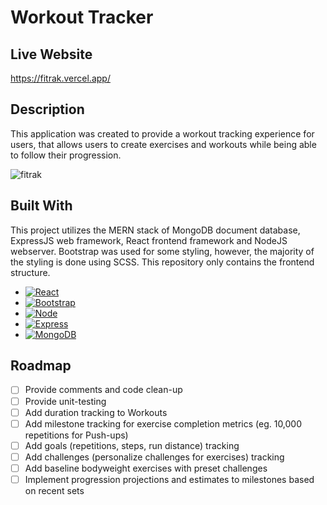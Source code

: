 # Workout Tracker

## Live Website

https://fitrak.vercel.app/

## Description

This application was created to provide a workout tracking experience for users, that allows users to create exercises and workouts while being able to follow their progression.

![fitrak](https://user-images.githubusercontent.com/57697667/179096625-481a000c-ec82-4121-9778-e4f2fa58fe9c.png)

## Built With

This project utilizes the MERN stack of MongoDB document database, ExpressJS web framework, React frontend framework and NodeJS webserver. Bootstrap was used for some styling, however, the majority of the styling is done using SCSS. This repository only contains the frontend structure.

- [![React][react.js]][react-url]
- [![Bootstrap][bootstrap.com]][bootstrap-url]
- [![Node][node.js]][node-url]
- [![Express][express.js]][express-url]
- [![MongoDB][mongodb.com]][mongodb-url]


## Roadmap

- [ ] Provide comments and code clean-up
- [ ] Provide unit-testing
- [ ] Add duration tracking to Workouts
- [ ] Add milestone tracking for exercise completion metrics (eg. 10,000 repetitions for Push-ups)
- [ ] Add goals (repetitions, steps, run distance) tracking
- [ ] Add challenges (personalize challenges for exercises) tracking
- [ ] Add baseline bodyweight exercises with preset challenges
- [ ] Implement progression projections and estimates to milestones based on recent sets 

<!-- Markdown Links & Images -->

[React.js]: https://img.shields.io/badge/React-20232A?style=for-the-badge&logo=react&logoColor=61DAFB
[React-url]: https://reactjs.org/
[Bootstrap.com]: https://img.shields.io/badge/Bootstrap-563D7C?style=for-the-badge&logo=bootstrap&logoColor=white
[Bootstrap-url]: https://getbootstrap.com
[mongodb.com]: https://img.shields.io/badge/MongoDB-4EA94B?style=for-the-badge&logo=mongodb&logoColor=white
[mongodb-url]: https://www.mongodb.com/
[express.js]: https://img.shields.io/badge/Express.js-404D59?style=for-the-badge
[express-url]: https://expressjs.com/
[node.js]: https://img.shields.io/badge/Node.js-43853D?style=for-the-badge&logo=node.js&logoColor=white
[node-url]: https://nodejs.org/en/
